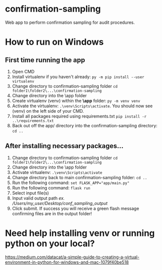 # confirmation-sampling
Web app to perform confirmation sampling for audit procedures.



# How to run on Windows
## First time running the app
1. Open CMD
1. Install virtualenv if you haven't already: `py -m pip install --user virtualenv`
1. Change directory to confirmation-sampling folder `cd folder1\folder2\...\confirmation-sampling`
1. Change directory into the \app folder
1. Create virtualenv (venv) within the **\app** folder: `py -m venv venv`
1. Activate the virtualenv: `.\venv\Scripts\activate`. You should now see (venv) on the left side of your CMD.
1. Install all packages required using requirements.txt `pip install -r ..\requirements.txt`
1. Back out off the app/ directory into the confirmation-sampling directory: `cd ..`

## After installing necessary packages...
1. Change directory to confirmation-sampling folder `cd folder1\folder2\...\confirmation-sampling`
1. Change directory into the \app folder
1. Activate virtualenv: `.\venv\Scripts\activate`
1. Change directory back to main confirmation-sampling folder: `cd ..`
1. Run the following command: `set FLASK_APP="app/main.py"`
1. Run the following command: `flask run`
1. Select input file(s)
1. Input valid output path *ex. /Users/my_user/Desktop/conf_sampling_output*
1. Click submit. If success you will receive a green flash message confirming files are in the output folder!


# Need help installing venv or running python on your local?
https://medium.com/datacat/a-simple-guide-to-creating-a-virtual-environment-in-python-for-windows-and-mac-1079f40be518